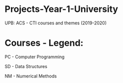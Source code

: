 # Projects-Year-1-University
UPB: ACS - CTI courses and themes (2019-2020)

# Courses - Legend:

PC - Computer Programming

SD - Data Structures

NM - Numerical Methods
